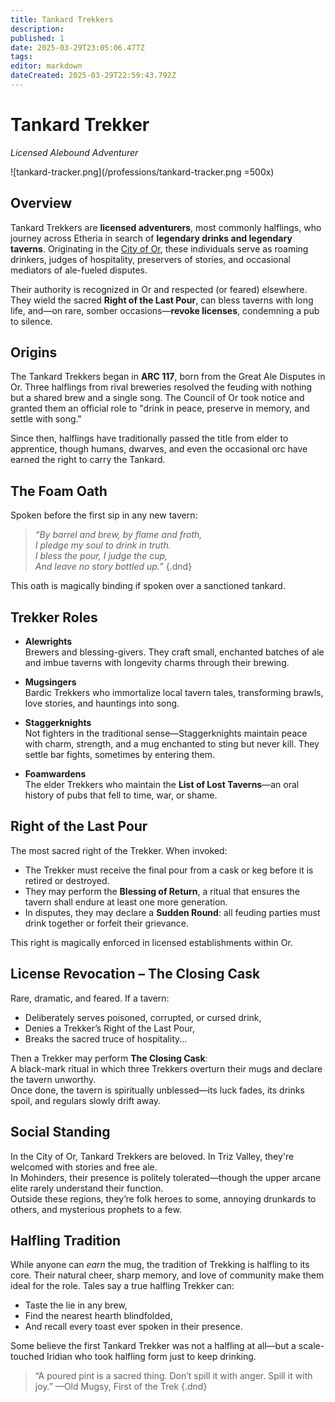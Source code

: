 ```yaml
---
title: Tankard Trekkers
description: 
published: 1
date: 2025-03-29T23:05:06.477Z
tags: 
editor: markdown
dateCreated: 2025-03-29T22:59:43.792Z
---
```


# Tankard Trekker
*Licensed Alebound Adventurer*

![tankard-tracker.png](/professions/tankard-tracker.png =500x)

## Overview  
Tankard Trekkers are **licensed adventurers**, most commonly halflings, who journey across Etheria in search of **legendary drinks and legendary taverns**. Originating in the [City of Or](/i/11), these individuals serve as roaming drinkers, judges of hospitality, preservers of stories, and occasional mediators of ale-fueled disputes.

Their authority is recognized in Or and respected (or feared) elsewhere. They wield the sacred **Right of the Last Pour**, can bless taverns with long life, and—on rare, somber occasions—**revoke licenses**, condemning a pub to silence.

## Origins  
The Tankard Trekkers began in **ARC 117**, born from the Great Ale Disputes in Or. Three halflings from rival breweries resolved the feuding with nothing but a shared brew and a single song. The Council of Or took notice and granted them an official role to "drink in peace, preserve in memory, and settle with song."

Since then, halflings have traditionally passed the title from elder to apprentice, though humans, dwarves, and even the occasional orc have earned the right to carry the Tankard.

## The Foam Oath  
Spoken before the first sip in any new tavern:

> _“By barrel and brew, by flame and froth,  
> I pledge my soul to drink in truth.  
> I bless the pour, I judge the cup,  
> And leave no story bottled up.”_
{.dnd}

This oath is magically binding if spoken over a sanctioned tankard.

## Trekker Roles  

- **Alewrights**  
  Brewers and blessing-givers. They craft small, enchanted batches of ale and imbue taverns with longevity charms through their brewing.

- **Mugsingers**  
  Bardic Trekkers who immortalize local tavern tales, transforming brawls, love stories, and hauntings into song.

- **Staggerknights**  
  Not fighters in the traditional sense—Staggerknights maintain peace with charm, strength, and a mug enchanted to sting but never kill. They settle bar fights, sometimes by entering them.

- **Foamwardens**  
  The elder Trekkers who maintain the **List of Lost Taverns**—an oral history of pubs that fell to time, war, or shame.

## Right of the Last Pour  
The most sacred right of the Trekker. When invoked:
- The Trekker must receive the final pour from a cask or keg before it is retired or destroyed.
- They may perform the **Blessing of Return**, a ritual that ensures the tavern shall endure at least one more generation.
- In disputes, they may declare a **Sudden Round**: all feuding parties must drink together or forfeit their grievance.

This right is magically enforced in licensed establishments within Or.

## License Revocation – The Closing Cask  
Rare, dramatic, and feared. If a tavern:
- Deliberately serves poisoned, corrupted, or cursed drink,
- Denies a Trekker’s Right of the Last Pour,
- Breaks the sacred truce of hospitality...

Then a Trekker may perform **The Closing Cask**:  
A black-mark ritual in which three Trekkers overturn their mugs and declare the tavern unworthy.  
Once done, the tavern is spiritually unblessed—its luck fades, its drinks spoil, and regulars slowly drift away.

## Social Standing  
In the City of Or, Tankard Trekkers are beloved. In Triz Valley, they're welcomed with stories and free ale.  
In Mohinders, their presence is politely tolerated—though the upper arcane elite rarely understand their function.  
Outside these regions, they’re folk heroes to some, annoying drunkards to others, and mysterious prophets to a few.

## Halfling Tradition  
While anyone can *earn* the mug, the tradition of Trekking is halfling to its core. Their natural cheer, sharp memory, and love of community make them ideal for the role. Tales say a true halfling Trekker can:
- Taste the lie in any brew,
- Find the nearest hearth blindfolded,
- And recall every toast ever spoken in their presence.

Some believe the first Tankard Trekker was not a halfling at all—but a scale-touched Iridian who took halfling form just to keep drinking.

> “A poured pint is a sacred thing. Don’t spill it with anger. Spill it with joy.”
> —Old Mugsy, First of the Trek
{.dnd}
